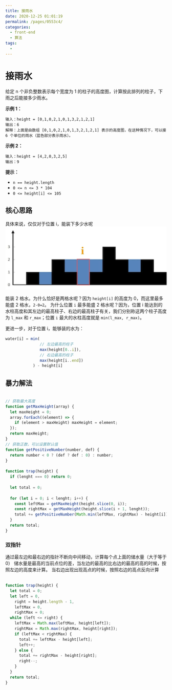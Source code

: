 ```yaml
---
title: 接雨水
date: 2020-12-25 01:01:19
permalink: /pages/0553c4/
categories:
  - front-end
  - 算法
tags:
  - 
---
```


# 接雨水

给定 n 个非负整数表示每个宽度为 1 的柱子的高度图，计算按此排列的柱子，下雨之后能接多少雨水。

**示例 1：**

```code
输入：height = [0,1,0,2,1,0,1,3,2,1,2,1]
输出：6
解释：上面是由数组 [0,1,0,2,1,0,1,3,2,1,2,1] 表示的高度图，在这种情况下，可以接 6 个单位的雨水（蓝色部分表示雨水）。
```

**示例 2：**

```code
输入：height = [4,2,0,3,2,5]
输出：9
```

**提示：**

- `n == height.length`
- `0 <= n <= 3 * 104`
- `0 <= height[i] <= 105`

## 核心思路

具体来说，仅仅对于位置 i，能装下多少水呢
![接雨水](https://raw.githubusercontent.com/Agan29/img-for-picgo/main/img/20201030101650.png)

能装 2 格水。为什么恰好是两格水呢？因为 `height[i]` 的高度为 0，而这里最多能盛 2 格水，`2-0=2`。
为什么位置 `i` 最多能盛 2 格水呢？因为，位置 i 能达到的水柱高度和其左边的最高柱子、右边的最高柱子有关，我们分别称这两个柱子高度为 `l_max` 和 `r_max`；位置 `i` 最大的水柱高度就是 `min(l_max, r_max)`。

更进一步，对于位置 i，能够装的水为：

```js
water[i] = min(
               // 左边最高的柱子
               max(height[0..i]),
               // 右边最高的柱子
               max(height[i..end])
            ) - height[i]
```

## 暴力解法

```js

// 获取最大高度
function getMaxHeight(array) {
  let maxHeight = 0;
  array.forEach((element) => {
    if (element > maxHeight) maxHeight = element;
  });
  return maxHeight;
}
// 获取正数，可以设置默认值
function getPositiveNumber(number, def) {
  return number < 0 ? (def ? def : 0) : number;
}

function trap(height) {
  if (lenght === 0) return 0;

  let total = 0;

  for (let i = 0; i < lenght; i++) {
    const leftMax = getMaxHeight(height.slice(0, i));
    const rightMax = getMaxHeight(height.slice(i + 1, lenght));
    total += getPositiveNumber(Math.min(leftMax, rightMax) - height[i]);
  }
  return total;
}

```

### 双指针

通过最左边和最右边的指针不断向中间移动，计算每个点上面的储水量（大于等于0）
储水量是最高的当前点位的差，当左边的最高的比右边的最高的高的时候，按照左边的高度来计算。
当右边出现出现高点的时候，按照右边的高点反向计算

```js

function trap(height) {
  let total = 0;
  let left = 0,
    right = height.length - 1,
    leftMax = 0,
    rightMax = 0;
  while (left <= right) { 
    leftMax = Math.max(leftMax, height[left]);
    rightMax = Math.max(rightMax, height[right]);
    if (leftMax < rightMax) {
      total += leftMax - height[left];
      left++;
    } else {
      total += rightMax - height[right];
      right--;
    }
  }
  return total;
}
```
